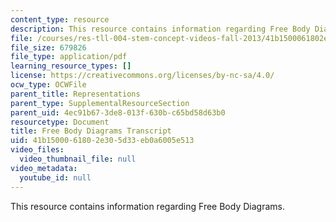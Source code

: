 ```yaml
---
content_type: resource
description: This resource contains information regarding Free Body Diagrams.
file: /courses/res-tll-004-stem-concept-videos-fall-2013/41b1500061802e305d33eb0a6005e513_MITRES_TLL-004F13_FreeBody.pdf
file_size: 679826
file_type: application/pdf
learning_resource_types: []
license: https://creativecommons.org/licenses/by-nc-sa/4.0/
ocw_type: OCWFile
parent_title: Representations
parent_type: SupplementalResourceSection
parent_uid: 4ec91b67-3de8-013f-630b-c65bd58d63b0
resourcetype: Document
title: Free Body Diagrams Transcript
uid: 41b15000-6180-2e30-5d33-eb0a6005e513
video_files:
  video_thumbnail_file: null
video_metadata:
  youtube_id: null
---
```

This resource contains information regarding Free Body Diagrams.